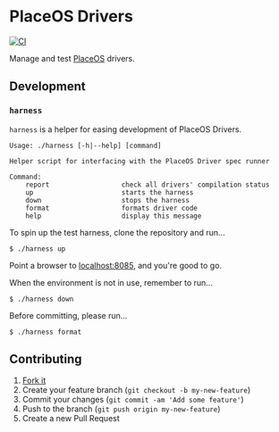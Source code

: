 # PlaceOS Drivers

[![CI](https://github.com/PlaceOS/drivers/actions/workflows/ci.yml/badge.svg)](https://github.com/PlaceOS/drivers/actions/workflows/ci.yml)

Manage and test [PlaceOS](https://place.technology) drivers.

## Development

### `harness`

`harness` is a helper for easing development of PlaceOS Drivers.

```
Usage: ./harness [-h|--help] [command]

Helper script for interfacing with the PlaceOS Driver spec runner

Command:
    report                  check all drivers' compilation status
    up                      starts the harness
    down                    stops the harness
    format                  formats driver code
    help                    display this message
```

To spin up the test harness, clone the repository and run...

```shell-session
$ ./harness up
```

Point a browser to [localhost:8085](http://localhost:8085), and you're good to go.

When the environment is not in use, remember to run...

```shell-session
$ ./harness down
```

Before committing, please run...

```shell-session
$ ./harness format
```

## Contributing

1. [Fork it](https://github.com/PlaceOS/drivers/fork)
2. Create your feature branch (`git checkout -b my-new-feature`)
3. Commit your changes (`git commit -am 'Add some feature'`)
4. Push to the branch (`git push origin my-new-feature`)
5. Create a new Pull Request
